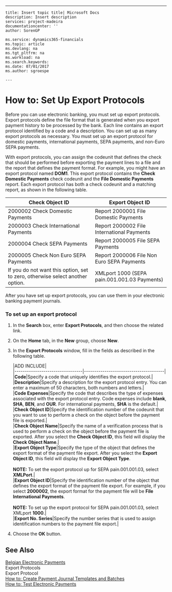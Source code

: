 ---
    title: Insert topic title| Microsoft Docs
    description: Insert description
    services: project-madeira
    documentationcenter: ''
    author: SorenGP

    ms.service: dynamics365-financials
    ms.topic: article
    ms.devlang: na
    ms.tgt_pltfrm: na
    ms.workload: na
    ms.search.keywords:
    ms.date: 07/01/2017
    ms.author: sgroespe

    ---
# How to: Set Up Export Protocols
Before you can use electronic banking, you must set up export protocols. Export protocols define the file format that is generated when you export payment history to be processed by the bank. Each line contains an export protocol identified by a code and a description. You can set up as many export protocols as necessary. You must set up an export protocol for domestic payments, international payments, SEPA payments, and non-Euro SEPA payments.  
  
 With export protocols, you can assign the codeunit that defines the check that should be performed before exporting the payment lines to a file and the report that defines the payment format. For example, you might have an export protocol named **DOM1**. This export protocol contains the **Check Domestic Payments** check codeunit and the **File Domestic Payments** report. Each export protocol has both a check codeunit and a matching report, as shown in the following table.  
  
|**Check Object ID**|**Export Object ID**|  
|-------------------------|--------------------------|  
|2000002 Check Domestic Payments|Report 2000001 File Domestic Payments|  
|2000003 Check International Payments|Report 2000002 File International Payments|  
|2000004 Check SEPA Payments|Report 2000005 File SEPA Payments|  
|2000005 Check Non Euro SEPA Payments|Report 2000006 File Non Euro SEPA Payments|  
|If you do not want this option, set to zero, otherwise select another option.|XMLport 1000 \(SEPA pain.001.001.03 Payments\)|  
  
 After you have set up export protocols, you can use them in your electronic banking payment journals.  
  
### To set up an export protocol  
  
1.  In the **Search** box, enter **Export Protocols**, and then choose the related link.  
  
2.  On the **Home** tab, in the **New** group, choose **New**.  
  
3.  In the **Export Protocols**  window, fill in the fields as described in the following table.  
  
    |ADD INCLUDE<!--[!INCLUDE[bp_tablefield](../../includes/bp_tabledescription_md.md)]-->|  
    |---------------------------------|---------------------------------------|  
    |**Code**|Specify a code that uniquely identifies the export protocol.|  
    |**Description**|Specify a description for the export protocol entry. You can enter a maximum of 50 characters, both numbers and letters.|  
    |**Code Expenses**|Specify the code that describes the type of expenses associated with the export protocol entry. Code expenses include **blank**, **SHA**, **BEN**, and **OUR**. For international payments, **SHA** is the default.|  
    |**Check Object ID**|Specify the identification number of the codeunit that you want to use to perform a check on the object before the payment file is exported.|  
    |**Check Object Name**|Specify the name of a verification process that is used to perform a check on the object before the payment file is exported. After you select the **Check Object ID**, this field will display the **Check Object Name**.|  
    |**Export Object Type**|Specify the type of the object that defines the export format of the payment file export. After you select the **Export Object ID**, this field will display the **Export Object Type**.<br /><br /> **NOTE:** To set the export protocol up for SEPA pain.001.001.03, select **XMLPort**.|  
    |**Export Object ID**|Specify the identification number of the object that defines the export format of the payment file export. For example, if you select **2000002**, the export format for the payment file will be **File International Payments**.<br /><br /> **NOTE:** To set up the export protocol for SEPA pain.001.001.03, select XMLport **1000**.|  
    |**Export No. Series**|Specify the number series that is used to assign identification numbers to the payment file export.|  
  
4.  Choose the **OK** button.  
  
## See Also  
 [Belgian Electronic Payments](../FullExperience/belgian-electronic-payments.md)   
 Export Protocols   
 Export Protocol   
 [How to: Create Payment Journal Templates and Batches](../FullExperience/how-to-create-payment-journal-templates-and-batches.md)   
 [How to: Test Electronic Payments](../FullExperience/how-to-test-electronic-payments.md)